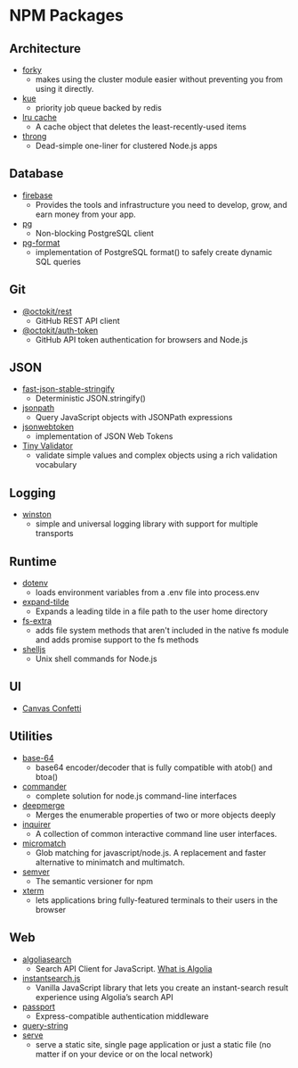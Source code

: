 # NPM Packages

## Architecture

- [forky](https://www.npmjs.com/package/forky)
  - makes using the cluster module easier without preventing you from using it directly.
- [kue](https://www.npmjs.com/package/kue)
  - priority job queue backed by redis
- [lru cache](https://www.npmjs.com/package/lru-cache)
  - A cache object that deletes the least-recently-used items
- [throng](https://www.npmjs.com/package/throng)
  - Dead-simple one-liner for clustered Node.js apps

## Database

- [firebase](https://www.npmjs.com/package/firebase)
  - Provides the tools and infrastructure you need to develop, grow, and earn money from your app.
- [pg](https://www.npmjs.com/package/pg)
  - Non-blocking PostgreSQL client
- [pg-format](https://www.npmjs.com/package/pg-format)
  - implementation of PostgreSQL format() to safely create dynamic SQL queries

## Git

- [@octokit/rest](https://www.npmjs.com/package/@octokit/rest)
  - GitHub REST API client
- [@octokit/auth-token](https://www.npmjs.com/package/@octokit/auth-token)
  - GitHub API token authentication for browsers and Node.js

## JSON

- [fast-json-stable-stringify](https://www.npmjs.com/package/fast-json-stable-stringify/v/2.1.0)
  - Deterministic JSON.stringify()
- [jsonpath](https://www.npmjs.com/package/jsonpath)
  - Query JavaScript objects with JSONPath expressions
- [jsonwebtoken](https://www.npmjs.com/package/jsonwebtoken)
  - implementation of JSON Web Tokens
- [Tiny Validator](https://www.npmjs.com/package/tv4)
  - validate simple values and complex objects using a rich validation vocabulary

## Logging

- [winston](https://www.npmjs.com/package/winston)
  - simple and universal logging library with support for multiple transports

## Runtime

- [dotenv](https://www.npmjs.com/package/dotenv)
  - loads environment variables from a .env file into process.env
- [expand-tilde](https://www.npmjs.com/package/expand-tilde)
  - Expands a leading tilde in a file path to the user home directory
- [fs-extra](https://www.npmjs.com/package/fs-extra)
  - adds file system methods that aren't included in the native fs module and adds promise support to the fs methods
- [shelljs](https://www.npmjs.com/package/shelljs)
  - Unix shell commands for Node.js

## UI

- [Canvas Confetti](https://www.npmjs.com/package/canvas-confetti)

## Utilities

- [base-64](https://www.npmjs.com/package/base-64)
  - base64 encoder/decoder that is fully compatible with atob() and btoa()
- [commander](https://www.npmjs.com/package/commander)
  - complete solution for node.js command-line interfaces
- [deepmerge](https://www.npmjs.com/package/deepmerge)
  - Merges the enumerable properties of two or more objects deeply
- [inquirer](https://www.npmjs.com/package/inquirer)
  - A collection of common interactive command line user interfaces.
- [micromatch](https://www.npmjs.com/package/micromatch)
  - Glob matching for javascript/node.js. A replacement and faster alternative to minimatch and multimatch.
- [semver](https://www.npmjs.com/package/semver)
  - The semantic versioner for npm
- [xterm](https://www.npmjs.com/package/xterm)
  - lets applications bring fully-featured terminals to their users in the browser

## Web

- [algoliasearch](https://www.npmjs.com/package/algoliasearch)
  - Search API Client for JavaScript. [What is Algolia](https://www.algolia.com/doc/)
- [instantsearch.js](https://www.npmjs.com/package/instantsearch.js)
  - Vanilla JavaScript library that lets you create an instant-search result experience using Algolia’s search API
- [passport](https://www.npmjs.com/package/passport)
  - Express-compatible authentication middleware
- [query-string](https://www.npmjs.com/package/query-string)
- [serve](https://www.npmjs.com/package/serve)
  - serve a static site, single page application or just a static file (no matter if on your device or on the local network)
